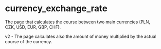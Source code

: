 # currency_exchange_rate
The page that calculates the course between two main currencies (PLN, CZK, USD, EUR, GBP, CHF).

v2 - The page calculates also the amount of money multiplied by the actual course of the currency.
